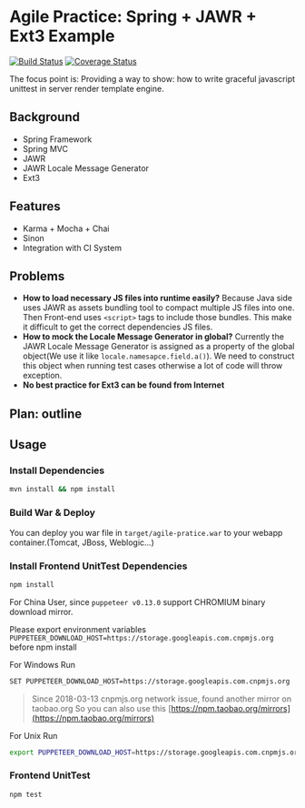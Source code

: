 # Agile Practice: Spring + JAWR + Ext3 Example

[![Build Status](https://travis-ci.org/aquariuslt/jawr-js-unittest-sample-spring-ext.svg?branch=master)](https://travis-ci.org/aquariuslt/jawr-js-unittest-sample-spring-ext)
[![Coverage Status](https://coveralls.io/repos/github/aquariuslt/jawr-js-unittest-sample-spring-ext/badge.svg?branch=master)](https://coveralls.io/github/aquariuslt/jawr-js-unittest-sample-spring-ext?branch=master)


The focus point is: Providing a way to show: how to write graceful javascript unittest in server render template engine.


## Background
- Spring Framework 
- Spring MVC
- JAWR
- JAWR Locale Message Generator
- Ext3

## Features
- Karma + Mocha + Chai
- Sinon
- Integration with CI System

## Problems
- **How to load necessary JS files into runtime easily?** Because Java side uses JAWR as assets bundling tool to compact multiple JS files into one. Then Front-end uses `<script>` tags to include those bundles. This make it difficult to get the correct dependencies JS files.
- **How to mock the Locale Message Generator in global?** Currently the JAWR Locale Message Generator is assigned as a property of the global object(We use it like `locale.namesapce.field.a()`). We need to construct this object when running test cases otherwise a lot of code will throw exception.
- **No best practice for Ext3 can be found from Internet**

## Plan: outline


## Usage

### Install Dependencies
```bash
mvn install && npm install
```

### Build War & Deploy
You can deploy you war file in `target/agile-pratice.war` to your webapp container.(Tomcat, JBoss, Weblogic...)

### Install Frontend UnitTest Dependencies
```bash
npm install
```

For China User, since `puppeteer v0.13.0` support CHROMIUM binary download mirror.

Please export environment variables `PUPPETEER_DOWNLOAD_HOST=https://storage.googleapis.com.cnpmjs.org` before npm install

For Windows Run 

```bash
SET PUPPETEER_DOWNLOAD_HOST=https://storage.googleapis.com.cnpmjs.org
```

> Since 2018-03-13 cnpmjs.org network issue, found another mirror on taobao.org
> So you can also use this [https://npm.taobao.org/mirrors](https://npm.taobao.org/mirrors)


For Unix Run 
```bash
export PUPPETEER_DOWNLOAD_HOST=https://storage.googleapis.com.cnpmjs.org
```


### Frontend UnitTest
```bash
npm test
```



